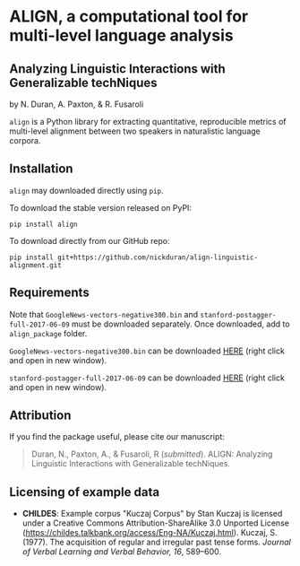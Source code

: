 # ALIGN, a computational tool for multi-level language analysis
## Analyzing Linguistic Interactions with Generalizable techNiques

by N. Duran, A. Paxton, & R. Fusaroli

`align` is a Python library for extracting quantitative, reproducible metrics of multi-level alignment between two speakers in naturalistic language corpora.

## Installation

`align` may downloaded directly using `pip`.

To download the stable version released on PyPI:
```
pip install align
```

To download directly from our GitHub repo:
```
pip install git+https://github.com/nickduran/align-linguistic-alignment.git
```

## Requirements

Note that `GoogleNews-vectors-negative300.bin` and `stanford-postagger-full-2017-06-09` must be downloaded separately. Once downloaded, add to `align_package` folder.  

`GoogleNews-vectors-negative300.bin` can be downloaded [HERE](https://drive.google.com/file/d/0B7XkCwpI5KDYNlNUTTlSS21pQmM/edit?usp=sharing) (right click and open in new window).

`stanford-postagger-full-2017-06-09` can be downloaded [HERE](https://nlp.stanford.edu/software/stanford-postagger-full-2017-06-09.zip) (right click and open in new window). 

## Attribution

If you find the package useful, please cite our manuscript:

>Duran, N., Paxton, A., & Fusaroli, R (*submitted*). ALIGN: Analyzing
>    Linguistic Interactions with Generalizable techNiques.

## Licensing of example data

* **CHILDES**: Example corpus "Kuczaj Corpus" by Stan Kuczaj is licensed under a Creative Commons Attribution-ShareAlike 3.0 Unported License (https://childes.talkbank.org/access/Eng-NA/Kuczaj.html). Kuczaj, S. (1977). The acquisition of regular and irregular past tense forms. *Journal of Verbal Learning and Verbal Behavior, 16*, 589–600.
